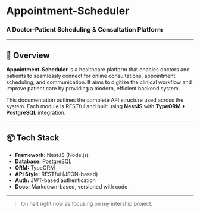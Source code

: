 # Appointment-Scheduler
### A Doctor-Patient Scheduling & Consultation Platform  

---

## 📖 Overview

**Appointment-Scheduler** is a healthcare platform that enables doctors and patients to seamlessly connect for online consultations, appointment scheduling, and communication. It aims to digitize the clinical workflow and improve patient care by providing a modern, efficient backend system.

This documentation outlines the complete API structure used across the system. Each module is RESTful and built using **NestJS** with **TypeORM + PostgreSQL** integration.

---

## 📦 Tech Stack

- **Framework:** NestJS (Node.js)
- **Database:** PostgreSQL
- **ORM:** TypeORM
- **API Style:** RESTful (JSON-based)
- **Auth:** JWT-based authentication
- **Docs:** Markdown-based, versioned with code

---

> On halt right now as focusing on my intership project.

